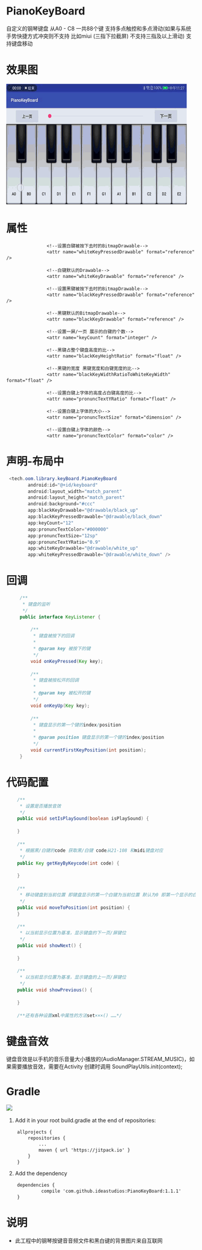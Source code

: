 # PianoKeyBoard
自定义的钢琴键盘 从A0 - C8 一共88个键 支持多点触控和多点滑动(如果与系统手势快捷方式冲突则不支持 比如miui (三指下拉截屏) 不支持三指及以上滑动) 支持键盘移动

# 效果图
<img src="/screenshots/screenshot.gif"/>

# 属性

```
               <!--设置白键被按下去时的BitmapDrawable-->
               <attr name="whiteKeyPressedDrawable" format="reference" />

               <!--白键默认的Drawable-->
               <attr name="whiteKeyDrawable" format="reference" />

               <!--设置黑键被按下去时的BitmapDrawable-->
               <attr name="blackKeyPressedDrawable" format="reference" />

               <!--黑键默认的BitmapDrawable-->
               <attr name="blackKeyDrawable" format="reference" />

               <!--设置一屏/一页 展示的白键的个数-->
               <attr name="keyCount" format="integer" />

               <!--黑键占整个键盘高度的比-->
               <attr name="blackKeyHeightRatio" format="float" />

               <!--黑键的宽度 黑键宽度和白键宽度的比-->
               <attr name="blackKeyWidthRatioToWhiteKeyWidth" format="float" />

               <!--设置白键上字体的高度占白键高度的比-->
               <attr name="pronuncTextYRatio" format="float" />

               <!--设置白键上字体的大小-->
               <attr name="pronuncTextSize" format="dimension" />

               <!--设置白键上字体的颜色-->
               <attr name="pronuncTextColor" format="color" />
```
# 声明-布局中
```java
 <tech.oom.library.keyBoard.PianoKeyBoard
        android:id="@+id/keyboard"
        android:layout_width="match_parent"
        android:layout_height="match_parent"
        android:background="#ccc"
        app:blackKeyDrawable="@drawable/black_up"
        app:blackKeyPressedDrawable="@drawable/black_down"
        app:keyCount="12"
        app:pronuncTextColor="#000000"
        app:pronuncTextSize="12sp"
        app:pronuncTextYRatio="0.9"
        app:whiteKeyDrawable="@drawable/white_up"
        app:whiteKeyPressedDrawable="@drawable/white_down" />
```

# 回调
```java
     /**
      * 键盘的监听
      */
     public interface KeyListener {

         /**
          * 键盘被按下的回调
          *
          * @param key 被按下的键
          */
         void onKeyPressed(Key key);

         /**
          * 键盘被按松开的回调
          *
          * @param key 被松开的键
          */
         void onKeyUp(Key key);

         /**
          * 键盘显示的第一个键的index/position
          *
          * @param position 键盘显示的第一个键的index/position
          */
         void currentFirstKeyPosition(int position);
     }

```

# 代码配置
```java
    /**
     * 设置是否播放音效
     */
    public void setIsPlaySound(boolean isPlaySound) {

    }

    /**
     * 根据黑/白键的code 获取黑/白键 code从21-108 和midi键盘对应
     */
    public Key getKeyByKeycode(int code) {

    }

    /**
     * 移动键盘到当前位置 即键盘显示的第一个白键为当前位置 默认为0 即第一个显示的白键为A0
     */
    public void moveToPosition(int position) {
    }

    /**
     * 以当前显示位置为基准，显示键盘的下一页/屏键位
     */
    public void showNext() {

    }

    /**
     * 以当前显示位置为基准，显示键盘的上一页/屏键位
     */
    public void showPrevious() {

    }

    /**还有各种设置xml中属性的方法set×××() ……*/

```

# 键盘音效
键盘音效是以手机的音乐音量大小播放的(AudioManager.STREAM_MUSIC)，如果需要播放音效，需要在Activity 创建时调用 SoundPlayUtils.init(context);



# Gradle
[![](https://jitpack.io/v/ideastudios/PianoKeyBoard.svg)](https://jitpack.io/#ideastudios/PianoKeyBoard)


1. Add it in your root build.gradle at the end of repositories:
```
	allprojects {
		repositories {
			...
			maven { url 'https://jitpack.io' }
		}
	}
```
2. Add the dependency
```
	dependencies {
	         compile 'com.github.ideastudios:PianoKeyBoard:1.1.1'
	}

```



# 说明
* 此工程中的钢琴按键音音频文件和黑白键的背景图片来自互联网